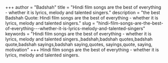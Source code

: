 +++
author = "Badshah"
title = "Hindi film songs are the best of everything - whether it is lyrics, melody and talented singers."
description = "the best Badshah Quote: Hindi film songs are the best of everything - whether it is lyrics, melody and talented singers."
slug = "hindi-film-songs-are-the-best-of-everything---whether-it-is-lyrics-melody-and-talented-singers"
keywords = "Hindi film songs are the best of everything - whether it is lyrics, melody and talented singers.,badshah,badshah quotes,badshah quote,badshah sayings,badshah saying,quotes, sayings,quote, saying, motivation"
+++
Hindi film songs are the best of everything - whether it is lyrics, melody and talented singers.
